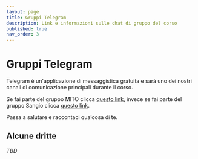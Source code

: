 ```yaml
---
layout: page
title: Gruppi Telegram
description: Link e informazioni sulle chat di gruppo del corso
published: true
nav_order: 3
---
```


# Gruppi Telegram

Telegram è un'applicazione di messaggistica gratuita e sarà uno dei nostri canali di comunicazione principali durante il corso. 

Se fai parte del gruppo MITO clicca [questo link](https://t.me/joinchat/I26Kn4St5I3d3ygl), invece se fai parte del gruppo Sangio clicca [questo link](https://t.me/joinchat/IBcvTPhqYTcW9ELB).

Passa a salutare e raccontaci qualcosa di te.


## Alcune dritte

_TBD_
